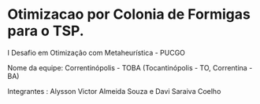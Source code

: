 # Otimizacao por Colonia de Formigas para o TSP.
I Desafio em Otimização com Metaheurística - PUCGO

Nome da equipe: Correntinópolis - TOBA (Tocantinópolis - TO,  Correntina - BA)

Integrantes : Alysson Victor Almeida Souza e Davi Saraiva Coelho
